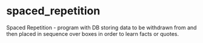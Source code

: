 # spaced_repetition
Spaced Repetition - program with DB storing data to be withdrawn from and then placed in sequence over boxes in order to learn facts or quotes.
